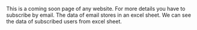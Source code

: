This is a coming soon page of any website.
For more details you have to subscribe by email.
The data of email stores in an excel sheet.
We can see the data of subscribed users from excel sheet.
